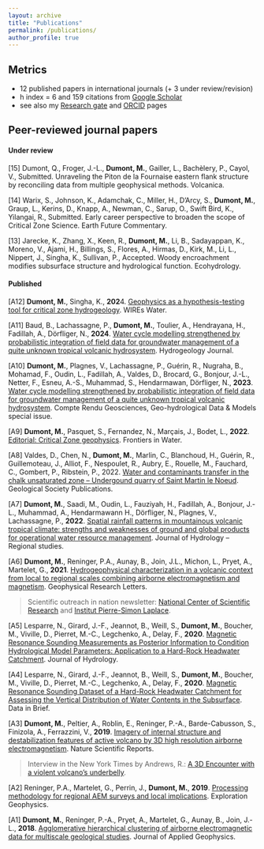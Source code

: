 ```yaml
---
layout: archive
title: "Publications"
permalink: /publications/
author_profile: true
---
```



## Metrics
- 12 published papers in international journals (+ 3 under review/revision)
- h index = 6 and 159 citations from [Google Scholar](https://scholar.google.fr/citations?user=HhQQjMoAAAAJ&hl=en)
- see also my [Research gate](https://www.researchgate.net/profile/Marc-Dumont) and [ORCID](https://orcid.org/my-orcid?orcid=0000-0002-1629-511X) pages

## Peer-reviewed journal papers

#### Under review

[15] Dumont, Q., Froger, J.-L., **Dumont, M.**, Gailler, L., Bachèlery, P., Cayol, V., Submitted. Unraveling the Piton de la Fournaise eastern flank structure by reconciling data from multiple geophysical methods. Volcanica.

[14]  Warix, S., Johnson, K., Adamchak, C., Miller, H., D’Arcy, S., **Dumont, M.**, Graup, L., Kerins, D., Knapp, A., Newman, C., Sarup, O., Swift Bird, K., Yilangai, R., Submitted. Early career perspective to broaden the scope of Critical Zone Science. Earth Future Commentary. 

[13] Jarecke, K., Zhang, X., Keen, R., **Dumont, M.**, Li, B., Sadayappan, K., Moreno, V., Ajami, H., Billings, S., Flores, A., Hirmas, D., Kirk, M., Li, L., Nippert, J., Singha, K., Sullivan, P., Accepted. Woody encroachment modifies subsurface structure and hydrological function. Ecohydrology.

#### Published
 
[A12] **Dumont, M.**, Singha, K., **202**4. [Geophysics as a hypothesis-testing tool for critical zone hydrogeology](https://onlinelibrary.wiley.com/doi/abs/10.1002/wat2.1732). WIREs Water.

[A11] Baud, B., Lachassagne, P., **Dumont, M.**, Toulier, A., Hendrayana, H., Fadillah, A., Dörfliger, N., **2024**. [Water cycle modelling strengthened by probabilistic integration of field data for groundwater management of a quite unknown tropical volcanic hydrosystem](https://link.springer.com/article/10.1007/s10040-024-02784-0). Hydrogeology Journal.

[A10] **Dumont, M.**, Plagnes, V., Lachassagne, P., Guérin, R., Nugraha, B., Mohamad, F., Oudin, L., Fadillah, A., Valdes, D., Brocard, G., Bonjour, J.-L., Netter, F., Esneu, A.-S., Muhammad, S., Hendarmawan, Dörfliger, N., **2023**. [Water cycle modelling strengthened by probabilistic integration of field data for groundwater management of a quite unknown tropical volcanic hydrosystem](https://comptes-rendus.academie-sciences.fr/geoscience/articles/10.5802/crgeos.192/). Compte Rendu Geosciences, Geo-hydrological Data & Models special issue.

[A9] **Dumont, M.**, Pasquet, S., Fernandez, N., Marçais, J., Bodet, L., **2022**. [Editorial: Critical Zone geophysics](https://www.frontiersin.org/articles/10.3389/frwa.2022.1037958). Frontiers in Water.

[A8] Valdes, D., Chen, N., **Dumont, M.**, Marlin, C., Blanchoud, H., Guérin, R., Guillemoteau, J., Alliot, F., Nespoulet, R., Aubry, E., Rouelle, M., Fauchard, C., Gombert, P., Ribstein, P., 2022. [Water and contaminants transfer in the chalk unsaturated zone – Undergound quarry of Saint Martin le Noeud](https://sp.lyellcollection.org/content/early/2022/06/25/SP517-2020-231). Geological Society Publications.

[A7] **Dumont, M.**, Saadi, M., Oudin, L., Fauziyah, H., Fadillah, A., Bonjour, J.-L., Muhammad, A., Hendarmawann H., Dörfliger, N., Plagnes, V., Lachassagne, P., **2022**. [Spatial rainfall patterns in mountainous volcanic tropical climate: strengths and weaknesses of ground and global products for operational water resource management](https://www.sciencedirect.com/science/article/pii/S2214581822000507). Journal of Hydrology – Regional studies.

[A6] **Dumont, M.**, Reninger, P.A., Aunay, B., Join, J.L., Michon, L., Pryet, A., Martelet, G., **2021**. [Hydrogeophysical characterization in a volcanic context from local to regional scales combining airborne electromagnetism and magnetism](https://agupubs.onlinelibrary.wiley.com/doi/abs/10.1029/2020GL092000). Geophysical Research Letters.
> Scientific outreach in nation newsletter: [National Center of Scientific Research](https://www.insu.cnrs.fr/fr/cnrsinfo/leau-des-volcans-vue-du-ciel) and  [Institut Pierre-Simon Laplace](https://www.ipsl.fr/article/leau-des-volcans-vue-du-ciel/).


[A5] Lesparre, N., Girard, J.-F., Jeannot, B., Weill, S., **Dumont, M.**, Boucher, M., Viville, D., Pierret, M.-C., Legchenko, A., Delay, F., **2020**. [Magnetic Resonance Sounding Measurements as Posterior Information to Condition Hydrological Model Parameters: Application to a Hard-Rock Headwater Catchment](https://www.sciencedirect.com/science/article/pii/S0022169420304017). Journal of Hydrology. 

[A4] Lesparre, N., Girard, J.-F., Jeannot, B., Weill, S., **Dumont, M.**, Boucher, M., Viville, D., Pierret, M.-C., Legchenko, A., Delay, F., **2020**. [Magnetic Resonance Sounding Dataset of a Hard-Rock Headwater Catchment for Assessing the Vertical Distribution of Water Contents in the Subsurface](http://www.sciencedirect.com/science/article/pii/S2352340920306028). Data in Brief.

[A3] **Dumont, M.**, Peltier, A., Roblin, E., Reninger, P.-A., Barde-Cabusson, S., Finizola, A., Ferrazzini, V., **2019**. [Imagery of internal structure and destabilization features of active volcano by 3D high resolution airborne electromagnetism](https://www.nature.com/articles/s41598-019-54415-4). Nature Scientific Reports.
> Interview in the New York Times by Andrews, R.: [A 3D Encounter with a violent volcano’s underbelly](https://www.nytimes.com/2019/12/18/science/volcano-3d-reunion-island.html).
 
 
[A2] Reninger, P.A., Martelet, G., Perrin, J., **Dumont, M.**, **2019**. [Processing methodology for regional AEM surveys and local implications](https://www.tandfonline.com/doi/abs/10.1080/08123985.2019.1680249). Exploration Geophysics.

[A1] **Dumont, M.**, Reninger, P.-A., Pryet, A., Martelet, G., Aunay, B., Join, J.-L., **2018**. [Agglomerative hierarchical clustering of airborne electromagnetic data for multiscale geological studies](http://www.sciencedirect.com/science/article/pii/S0926985117301891). Journal of Applied Geophysics.

<!--
[16] T. Babey, Z. Perzan, S. Pierce, D.B. Rodgers, **L. Wang**, R. Carroll, J.R. Bargar, K. Boye, K. Maher, [Mountainous Floodplain Connectivity in Response to Hydrological Transitions](https://agupubs.onlinelibrary.wiley.com/doi/full/10.1029/2024WR037162), Water Resources Research, 2024-->
